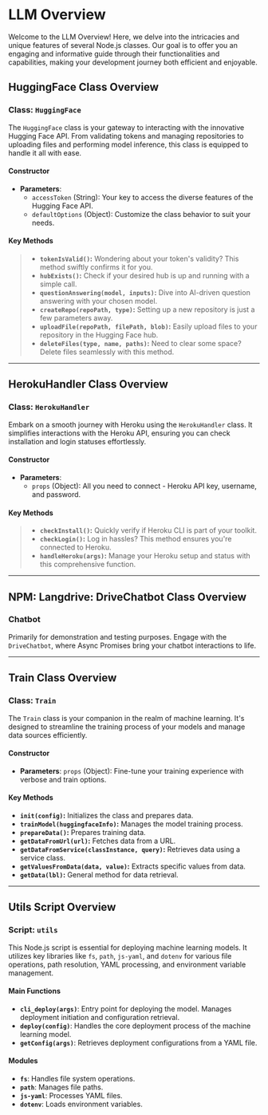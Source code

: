 # LLM Overview

Welcome to the LLM Overview! Here, we delve into the intricacies and unique features of several Node.js classes. Our goal is to offer you an engaging and informative guide through their functionalities and capabilities, making your development journey both efficient and enjoyable.

## HuggingFace Class Overview

### Class: `HuggingFace`
The `HuggingFace` class is your gateway to interacting with the innovative Hugging Face API. From validating tokens and managing repositories to uploading files and performing model inference, this class is equipped to handle it all with ease.

#### Constructor
- **Parameters**:
  - `accessToken` (String): Your key to access the diverse features of the Hugging Face API.
  - `defaultOptions` (Object): Customize the class behavior to suit your needs.

#### Key Methods
> - **`tokenIsValid()`:** Wondering about your token's validity? This method swiftly confirms it for you.
> - **`hubExists()`:** Check if your desired hub is up and running with a simple call.
> - **`questionAnswering(model, inputs)`:** Dive into AI-driven question answering with your chosen model.
> - **`createRepo(repoPath, type)`:** Setting up a new repository is just a few parameters away.
> - **`uploadFile(repoPath, filePath, blob)`:** Easily upload files to your repository in the Hugging Face hub.
> - **`deleteFiles(type, name, paths)`:** Need to clear some space? Delete files seamlessly with this method.


---

## HerokuHandler Class Overview

### Class: `HerokuHandler`
Embark on a smooth journey with Heroku using the `HerokuHandler` class. It simplifies interactions with the Heroku API, ensuring you can check installation and login statuses effortlessly.

#### Constructor
- **Parameters**:
  - `props` (Object): All you need to connect - Heroku API key, username, and password.

#### Key Methods
> - **`checkInstall()`:** Quickly verify if Heroku CLI is part of your toolkit.
> - **`checkLogin()`:** Log in hassles? This method ensures you're connected to Heroku.
> - **`handleHeroku(args)`:** Manage your Heroku setup and status with this comprehensive function.

---

## NPM: Langdrive: DriveChatbot Class Overview

### Chatbot
Primarily for demonstration and testing purposes. Engage with the `DriveChatbot`, where Async Promises bring your chatbot interactions to life.

---

## Train Class Overview

### Class: `Train`
The `Train` class is your companion in the realm of machine learning. It's designed to streamline the training process of your models and manage data sources efficiently.

#### Constructor
- **Parameters**: `props` (Object): Fine-tune your training experience with verbose and train options.

#### Key Methods
- **`init(config)`:** Initializes the class and prepares data.
- **`trainModel(huggingfaceInfo)`:** Manages the model training process.
- **`prepareData()`:** Prepares training data.
- **`getDataFromUrl(url)`:** Fetches data from a URL.
- **`getDataFromService(classInstance, query)`:** Retrieves data using a service class.
- **`getValuesFromData(data, value)`:** Extracts specific values from data.
- **`getData(lbl)`:** General method for data retrieval.

---

## Utils Script Overview

### Script: `utils`
This Node.js script is essential for deploying machine learning models. It utilizes key libraries like `fs`, `path`, `js-yaml`, and `dotenv` for various file operations, path resolution, YAML processing, and environment variable management.

#### Main Functions
- **`cli_deploy(args)`**: Entry point for deploying the model. Manages deployment initiation and configuration retrieval.
- **`deploy(config)`**: Handles the core deployment process of the machine learning model.
- **`getConfig(args)`**: Retrieves deployment configurations from a YAML file.

#### Modules
- **`fs`**: Handles file system operations.
- **`path`**: Manages file paths.
- **`js-yaml`**: Processes YAML files.
- **`dotenv`**: Loads environment variables.